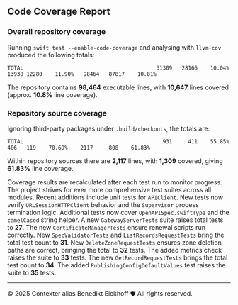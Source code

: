 ## Code Coverage Report

### Overall repository coverage

Running `swift test --enable-code-coverage` and analysing with `llvm-cov` produced the following totals:

```
TOTAL                                          31309   28166    10.04%   13938 12280    11.90%   98464   87817    10.81%
```

The repository contains **98,464** executable lines, with **10,647** lines covered (approx. **10.8%** line coverage).

### Repository source coverage

Ignoring third-party packages under `.build/checkouts`, the totals are:

```
TOTAL                                            931     411    55.85%     406   119    70.69%    2117     808    61.83%
```

Within repository sources there are **2,117** lines, with **1,309** covered, giving **61.83%** line coverage.

Coverage results are recalculated after each test run to monitor progress. The project strives for ever more comprehensive test suites across all modules. Recent additions include unit tests for ``APIClient``. New tests now verify ``URLSessionHTTPClient`` behavior and the ``Supervisor`` process termination logic.
Additional tests now cover ``OpenAPISpec.swiftType`` and the ``camelCased`` string helper. A new ``GatewayServerTests`` suite raises total tests to **27**.
The new ``CertificateManagerTests`` ensure renewal scripts run correctly.
New ``SpecValidatorTests`` and ``ListRecordsRequestTests`` bring the total test count to **31**.
New ``DeleteZoneRequestTests`` ensures zone deletion paths are correct, bringing the total to **32** tests.
The added metrics check raises the suite to **33** tests.
The new ``GetRecordRequestTests`` brings the total test count to **34**.
The added ``PublishingConfigDefaultValues`` test raises the suite to **35** tests.

---
© 2025 Contexter alias Benedikt Eickhoff 🛡️ All rights reserved.

